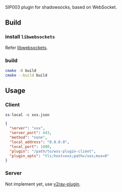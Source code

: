 SIP003 plugin for shadowsocks, based on WebSocket.

## Build

### install `libwebsockets`

Refer [libwebsockets](https://github.com/warmcat/libwebsockets).

### build

```bash
cmake -B build
cmake --build build
```

## Usage

### Client

`ss-local -c xxx.json`

```json
{
  "server": "xxx",
  "server_port": 443,
  "method": "none",
  "local_address": "0.0.0.0",
  "local_port": 1080,
  "plugin": "/path/to/wss-plugin-client",
  "plugin_opts": "tls;host=xxx;path=/xxx;mux=0"
}
```

### Server

Not implement yet, use [v2ray-plugin](https://github.com/shadowsocks/v2ray-plugin/).

